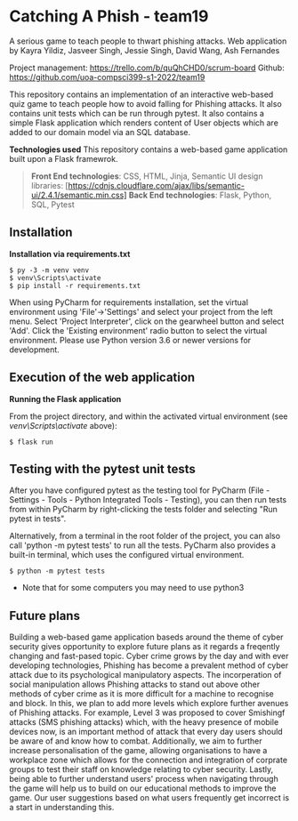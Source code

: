 # Catching A Phish - team19

A serious game to teach people to thwart phishing attacks. 
Web application by Kayra Yildiz, Jasveer Singh, Jessie Singh, David Wang, Ash Fernandes


Project management: https://trello.com/b/quQhCHD0/scrum-board
Github: https://github.com/uoa-compsci399-s1-2022/team19 

This repository contains an implementation of an interactive web-based quiz game to teach people how to avoid falling for Phishing attacks.
It also contains unit tests which can be run through pytest.
It also contains a simple Flask application which renders content of User objects which are added to our domain model via an SQL database.

**Technologies used**
This repository contains a web-based game application built upon a Flask framewrok.
> **Front End technologies**: CSS, HTML, Jinja, Semantic UI design libraries: [https://cdnjs.cloudflare.com/ajax/libs/semantic-ui/2.4.1/semantic.min.css]
> **Back End technologies**: Flask, Python, SQL, Pytest

## Installation

**Installation via requirements.txt**

```shell
$ py -3 -m venv venv
$ venv\Scripts\activate
$ pip install -r requirements.txt
```

When using PyCharm for requirements installation, set the virtual environment using 'File'->'Settings' and select your project from the left menu. Select 'Project Interpreter', click on the gearwheel button and select 'Add'. Click the 'Existing environment' radio button to select the virtual environment. 
Please use Python version 3.6 or newer versions for development.

## Execution of the web application

**Running the Flask application**

From the project directory, and within the activated virtual environment (see *venv\Scripts\activate* above):

````shell
$ flask run
```` 

## Testing with the pytest unit tests

After you have configured pytest as the testing tool for PyCharm (File - Settings - Tools - Python Integrated Tools - Testing), you can then run tests from within PyCharm by right-clicking the tests folder and selecting "Run pytest in tests".

Alternatively, from a terminal in the root folder of the project, you can also call 'python -m pytest tests' to run all the tests. PyCharm also provides a built-in terminal, which uses the configured virtual environment. 

````shell
$ python -m pytest tests
````

* Note that for some computers you may need to use python3


## Future plans
Building a web-based game application baseds around the theme of cyber security gives opportunity to explore future plans as it regards a freqently changing and fast-pased topic.
Cyber crime grows by the day and with ever developing technologies, Phishing has become a prevalent method of cyber attack due to its psychological manipulatory aspects. The incorperation of social manipulation allows Phishing attacks to stand out above other methods of cyber crime as it is more difficult for a machine to recognise and block.
In this, we plan to add more levels which explore further avenues of Phishing attacks. For example, Level 3 was proposed to cover Smishingf attacks (SMS phishing attacks) which, with the heavy presence of mobile devices now, is an important method of attack that every day users should be aware of and know how to combat.
Additionally, we aim to further increase personalisation of the game, allowing organisations to have a workplace zone which allows for the connection and integration of corprate groups to test their staff on knowledge relating to cyber security. 
Lastly, being able to further understand users' process when navigating through the game will help us to build on our educational methods to improve the game. Our user suggestions based on what users frequently get incorrect is a start in understanding this.